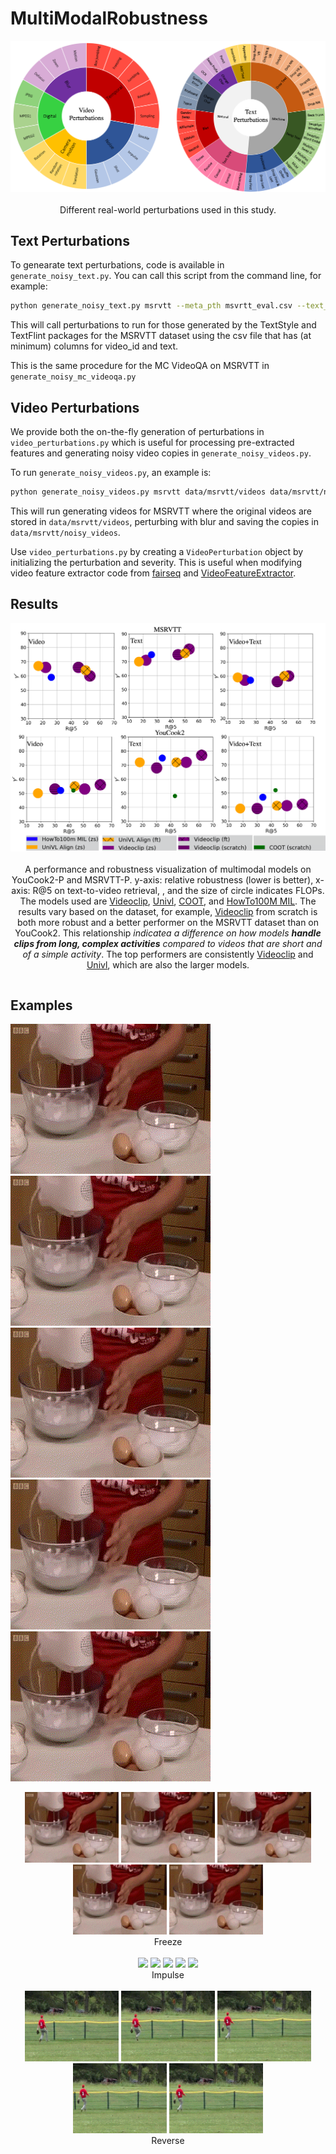 # MultiModalRobustness
 <center><img src="./images/PerturbationTypesCombined.png" width=600px /></center> <br>
    <center>Different real-world perturbations used in this study. </center>

## Text Perturbations
To genearate text perturbations, code is available in `generate_noisy_text.py`. 
You can call this script from the command line, for example:

```bash
python generate_noisy_text.py msrvtt --meta_pth msvrtt_eval.csv --text_style --textflint
```
This will call perturbations to run for those generated by the TextStyle and TextFlint packages for the 
MSRVTT dataset using the csv file that has (at minimum) columns for video_id and text. 

This is the same procedure for the MC VideoQA on MSRVTT in `generate_noisy_mc_videoqa.py`

## Video Perturbations
We provide both the on-the-fly generation of perturbations in `video_perturbations.py` which is useful for processing 
pre-extracted features and generating noisy video copies in `generate_noisy_videos.py`.

To run `generate_noisy_videos.py`, an example is:

```bash
python generate_noisy_videos.py msrvtt data/msrvtt/videos data/msrvtt/noisy_videos blur
```
This will run generating videos for MSRVTT where the original videos are stored in `data/msrvtt/videos`, perturbing with
blur and saving the copies in `data/msrvtt/noisy_videos`.

Use `video_perturbations.py` by creating a `VideoPerturbation` object by initializing the perturbation and severity.
This is useful when modifying video feature extractor code from 
[fairseq](https://github.com/facebookresearch/fairseq/tree/main/examples/MMPT/scripts/video_feature_extractor)
and [VideoFeatureExtractor](https://github.com/ArrowLuo/VideoFeatureExtractor/).


## Results
  <table align=center width=800px>
    <center><img src="./images/TeaserAll.png" width=600px /></center><br>
    <center>A performance and robustness visualization of multimodal models on YouCook2-P and MSRVTT-P. 
      y-axis: relative robustness (lower is better), x-axis: R@5 on text-to-video retrieval,  
      , and the size of circle indicates FLOPs. The models used are 
      <a href="https://github.com/facebookresearch/fairseq/tree/main/examples/MMPT">Videoclip</a>,
      <a href="https://github.com/microsoft/UniVL">Univl</a>,
      <a href="https://github.com/gingsi/coot-videotext">COOT</a>, and
      <a href="https://github.com/antoine77340/MIL-NCE_HowTo100M">HowTo100M MIL</a>.
      The results vary based on the dataset, 
      for example, 
<a href="https://github.com/facebookresearch/fairseq/tree/main/examples/MMPT">Videoclip</a> from scratch is both more robust and a better performer on 
      the MSRVTT dataset than on YouCook2. This relationship <i>indicatea a difference on
      how models <b>handle clips from long, complex activities</b> compared to videos that 
      are short and of a simple activity</i>.
      The top performers are consistently <a href="https://github.com/facebookresearch/fairseq/tree/main/examples/MMPT">Videoclip</a>
      and <a href="https://github.com/microsoft/UniVL">Univl</a>, which are also the larger 
      models. </center>
  </table>


## Examples


![alt-text-1](./images/freeze_vido1_sev1.gif "title-1") ![alt-text-2](./images/freeze_vido1_sev2.gif "title-2")![alt-text-1](./images/freeze_vido1_sev3.gif "title-1")![alt-text-1](./images/freeze_vido1_sev4.gif "title-1")![alt-text-1](./images/freeze_vido1_sev5.gif "title-1")
<table align=center width=800px>
    <center>
      <img src="./images/freeze_vido1_sev1.gif" width=150px />
      <img src="./images/freeze_vido1_sev2.gif" width=150px />
      <img src="./images/freeze_vido1_sev3.gif" width=150px />
      <img src="./images/freeze_vido1_sev4.gif" width=150px />
      <img src="./images/freeze_vido1_sev5.gif" width=150px />
    </center>
    <center>Freeze </center><br>
    <center>
      <img src="./images/impulse_vido3_sev1.gif" width=150px />
      <img src="./images/impulse_vido3_sev2.gif" width=150px />
      <img src="./images/impulse_vido3_sev3.gif" width=150px />
      <img src="./images/impulse_vido3_sev4.gif" width=150px />
      <img src="./images/impulse_vido3_sev5.gif" width=150px />
    </center>
    <center>Impulse</center><br>
    <center>
      <img src="./images/reverse_vido2_sev1.gif" width=150px />
      <img src="./images/reverse_vido2_sev2.gif" width=150px />
      <img src="./images/reverse_vido2_sev3.gif" width=150px />
      <img src="./images/reverse_vido2_sev4.gif" width=150px />
      <img src="./images/reverse_vido2_sev5.gif" width=150px />
<center>Reverse</center><br>
    </center>
</table>